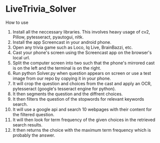 # LiveTrivia_Solver
How to use
1. Install all the neccessary libraries. This involves heavy usage of cv2, Pillow, pytesseract, pyautogui, nltk.
2. Install the app Screencast in your android phone.
3. Open any trivia game such as Loco, Iq Live, BrainBazzi, etc.
4. Cast your phone's screen using the Screencast app on the browser's local url.
5. Split the computer screen into two such that the phone's mirrored cast is on the left and the terminal is on the right.
6. Run python Solver.py when question appears on screen or use a test image from our repo by copying it in your phone.
7. It will crop the question and choices from the cast and apply an OCR, pytesseract (google's tesseract engine for python).
8. It then segments the question and the diffrent choices. 
9. It then filters the question of the stopwords for relevant keywords search.
10. It will use a google api and search 10 webpages with their content for the filtered question.
11. It will then look for term frequency of the given choices in the retrieved search results.
12. It then returns the choice with the maximum term frequency which is probably the answer.
